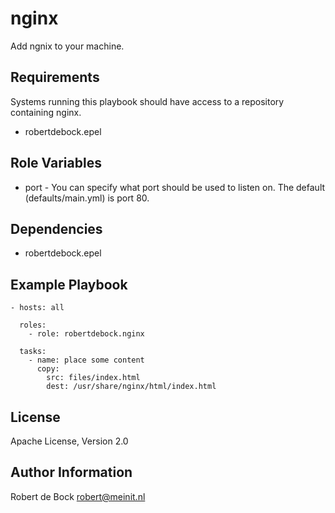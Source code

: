 nginx
=========

Add ngnix to your machine.

Requirements
------------

Systems running this playbook should have access to a repository containing nginx.
- robertdebock.epel

Role Variables
--------------

- port - You can specify what port should be used to listen on. The default (defaults/main.yml) is port 80.

Dependencies
------------

- robertdebock.epel

Example Playbook
----------------

```
- hosts: all

  roles:
    - role: robertdebock.nginx

  tasks:
    - name: place some content
      copy:
        src: files/index.html
        dest: /usr/share/nginx/html/index.html
```

License
-------

Apache License, Version 2.0

Author Information
------------------

Robert de Bock <robert@meinit.nl>
